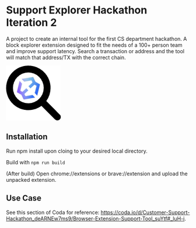 # Support Explorer Hackathon Iteration 2

A project to create an internal tool for the first CS department hackathon. A block explorer extension designed to fit the needs of a 100+ person team and improve support latency. Search a transaction or address and the tool will match that address/TX with the correct chain. 

![Support Explorer Icon](https://github.com/AngelLozan/Block-Explorer-Hackathon-Idea-2/blob/main/public/SearchExo.png?raw=true)

## Installation

Run npm install upon cloing to your desired local directory.

Build with `npm run build`

(After build) Open chrome://extensions or brave://extension and upload the unpacked extension. 

## Use Case

See this section of Coda for reference: https://coda.io/d/Customer-Support-Hackathon_deARNEw7ms9/Browser-Extension-Support-Tool_suYtf#_luH-i.